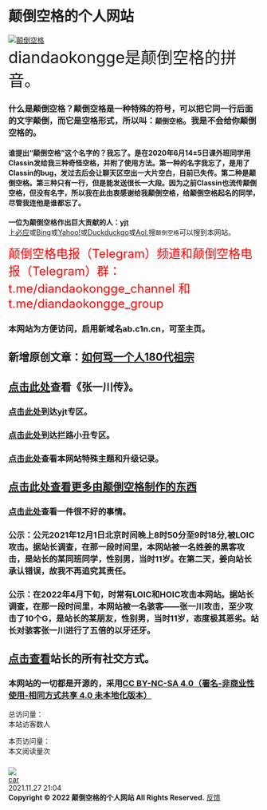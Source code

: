 # 颠倒空格的个人网站
[![颠倒空格](https://user-images.githubusercontent.com/94299076/167138129-4174978a-a417-4c03-ad4c-c89d289e9858.png)](https://diandaokongge.github.io/)  
<font size="6">diandaokongge是颠倒空格的拼音。 </font>  
### 什么是颠倒空格？颠倒空格是一种特殊的符号，可以把它同一行后面的文字颠倒，而它是空格形式，所以叫：`颠倒空格`。我是不会给你颠倒空格的。  
#### 谁提出“颠倒空格”这个名字的？我忘了。是在2020年6月14±5日课外班同学用Classin发给我三种奇怪空格，并附了使用方法。第一种的名字我忘了，是用了Classin的bug，发过去后会让聊天区空出一大片空白，目前已失传。第二种是颠倒空格。第三种只有一行，但是能发送很长一大段。因为之前Classin也流传颠倒空格，但没有名字，所以我在此由衷感谢给我颠倒空格，给颠倒空格起名的同学，尽管我连他是谁都忘了。  
**一位为颠倒空格作出巨大贡献的人：[yjt](https://diandaokongge.github.io/yjt)**   
上[必应](https://cn.bing.com)或[Bing](https://www.bing.com)或[Yahoo!](https://www.yahoo.com)或[Duckduckgo](https://duckduckgo.com)或[Aol.](https://www.aol.com)搜`颠倒空格`可以搜到本网站。  

<font size="5" color="red">颠倒空格电报（Telegram）频道和颠倒空格电报（Telegram）群：t.me/diandaokongge_channel  和  t.me/diandaokongge_group</font>  
### 本网站为方便访问，启用新域名ab.c1n.cn，可至主页。
## 新增原创文章：[如何骂一个人180代祖宗](https://diandaokongge.github.io/your-180s-ancestors)
## [点击此处](https://diandaokongge.github.io/zyc)查看《张一川传》。  
### [点击此处](https://diandaokongge.github.io/yjt)到达**yjt**专区。  
<!-- #### [点击此处](https://diandaokongge.github.io/music)到达**眼保健操、上下课铃**专区。  -->
### [点击此处](https://diandaokongge.github.io/llxc)到达**拦路小丑**专区。   
### [点击此处](https://diandaokongge.github.io/update)查看本网站特殊主题和升级记录。 
## **[点击此处查看更多由颠倒空格制作的东西](https://diandaokongge.github.io/more)**
### [点击此处](https://diandaokongge.github.io/bad)查看一件很不好的事情。  

### 公示：公元2021年12月1日北京时间晚上8时50分至9时18分,被LOIC攻击。据站长调查，在那一段时间里，本网站被一名姓姜的黑客攻击，是站长的某同班同学，性别男，当时11岁。在第二天，姜向站长承认错误，故我不再追究其责任。  
### 公示：在2022年4月下旬，时常有LOIC和HOIC攻击本网站。据站长调查，在那一段时间里，本网站被一名骇客——张一川攻击，至少攻击了10个G，是站长的某朋友，性别男，当时11岁，态度极其恶劣。站长对骇客张一川进行了五倍的以牙还牙。

## [点击查看](https://muselink.cc/diandaokongge)站长的所有社交方式。
### 本网站的一切都是开源的，采用[CC BY-NC-SA 4.0（署名-非商业性使用-相同方式共享 4.0 未本地化版本）](https://creativecommons.org/licenses/by-nc-sa/4.0/deed.zh)

<script type="text/javascript" src="busuanzi.js"></script>    
<script async src="//busuanzi.ibruce.info/busuanzi/2.3/busuanzi.pure.mini.js">
</script>  

总访问量：  
<span id="busuanzi_container_site_uv">
  本站访客数<span id="busuanzi_value_site_uv"></span>人
</span>

本页访问量：  
<span id="busuanzi_container_page_pv">
  本文阅读量<span id="busuanzi_value_page_pv"></span>次
</span>

<script type="text/javascript" src="https://www.c1n.cn/js/checkUrl.js" ></script>

### <span id="runtime_span"></span><script type="text/javascript">function show_runtime(){window.setTimeout("show_runtime()",1000);X=new Date("11/27/2021 21:04:00");Y=new Date();T=(Y.getTime()-X.getTime());M=24*60*60*1000;a=T/M;A=Math.floor(a);b=(a-A)*24;B=Math.floor(b);c=(b-B)*60;C=Math.floor((b-B)*60);D=Math.floor((c-C)*60);runtime_span.innerHTML="本站已运行: "+A+"天"+B+"小时"+C+"分"+D+"秒"}show_runtime();</script> 

[![](https://user-images.githubusercontent.com/94299076/164439792-66e074db-fb80-4335-8404-51bd47391b91.gif)](https://diandaokongge.github.io/)  
[car](https://diandaokongge.github.io/时间像小马车.m4a)  
2021.11.27  21:04  
**Copyright © 2022 颠倒空格的个人网站 All Rights Reserved.**   [反馈](https://diandaokongge.github.io/fdbk)

